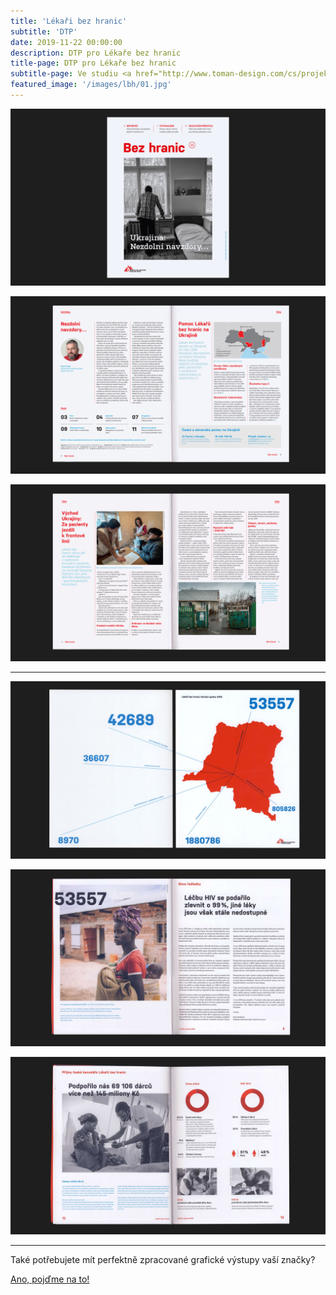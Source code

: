 ```yaml
---
title: 'Lékaři bez hranic'
subtitle: 'DTP'
date: 2019-11-22 00:00:00
description: DTP pro Lékaře bez hranic
title-page: DTP pro Lékaře bez hranic
subtitle-page: Ve studiu <a href="http://www.toman-design.com/cs/projekty/lekari-bez-hranic-vyrocni-zprava">Toman Design</a> jsem se staral o&nbsp;korporátní identitu humanitární organizace Lékaři bez hranic. Připravoval jsem do tisku bulletin Bez hranic, sázel výroční zprávy a&nbsp;připravoval materiály pro kampaně. Autorem designu je Lukáš Müller.
featured_image: '/images/lbh/01.jpg'
---
```


![Obálka časopisu Bez Hranic](/images/lbh/02.jpg)

![Časopis Bez Hranic](/images/lbh/03.jpg)

![Časopis Bez Hranic](/images/lbh/07.jpg)

---

![Obálka VZ LBH](/images/lbh/04.jpg)

![Výroční zpráva LBH](/images/lbh/05.jpg)

![Výroční zpráva LBH](/images/lbh/06.jpg)


---

Také potřebujete mít perfektně zpracované grafické výstupy vaší značky?

<a href="/kontakt" class="button button--large">Ano, pojďme na to!</a>